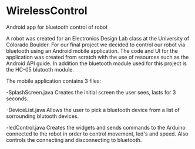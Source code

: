 # WirelessControl
Android app for bluetooth control of robot

A robot was created for an Electronics Design Lab class at the University of Colorado Boulder. For our final project we
decided to control our robot via bluetooth using an Android mobile application. The code and UI for the application was created
from scratch with the use of resources such as the Android API guide. In addition the bluetooth module used for this project is
the HC-05 blutooth module. 

The mobile application contains 3 files:

-SplashScreen.java
  Creates the initial screen the user sees, lasts for 3 seconds. 

-DeviceList.java
  Allows the user to pick a bluetooth device from a list of sorrounding blutooth devices.

-ledControl.java
  Creates the widgets and sends commands to the Arduino connected to the robot in order to control movement, led's and speed.
  Also controls the connecting and disconnecting to bluetooth.

  
  
